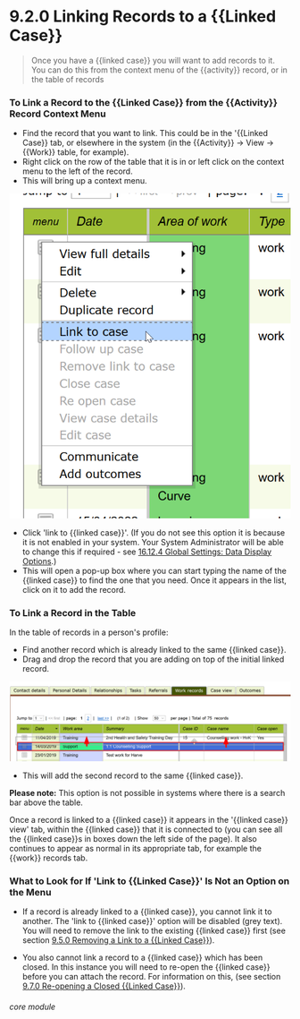 # 9.2.0 <i class="fas fa-link"></i>  Linking Records to a {{Linked Case}}

> Once you have a {{linked case}} you will want to add records to it. You can do this from the context menu of the {{activity}} record, or in the table of records



### To Link a Record to the {{Linked Case}} from the {{Activity}} Record Context Menu

- Find the record that you want to link. This could be in the '{{Linked Case}} tab, or elsewhere in the system (in the {{Activity}} -> View -> {{Work}} table, for example). 
- Right click on the row of the table that it is in or left click on the context menu to the left of the record. 
- This will bring up a context menu. 

![The {{Work}} Record Context Menu](9.2.0a.png)


- Click 'link to {{linked case}}'. (If you do not see this option it is because it is not enabled in your system. Your System Administrator will be able to change this if required - see [16.12.4 Global Settings: Data Display Options](/help/index/p/16.12.4).) 
- This will open a pop-up box where you can start typing the name of the {{linked case}} to find the one that you need. Once it appears in the list, click on it to add the record.

### To Link a Record in the Table

In the table of records in a person's profile:
- Find another record which is already linked to the same {{linked case}}. 
- Drag and drop the record that you are adding on top of the initial linked record.

![Drag and Drop to Add to a Case](9.2.0b.png)

- This will add the second record to the same {{linked case}}. 

**Please note:** This option is not possible in systems where there is a search bar above the table. 


Once a record is linked to a {{linked case}} it appears in the '{{linked case}} view' tab, within the {{linked case}} that it is connected to (you can see all the {{linked case}}s in boxes down the left side of the page). It also continues to appear as normal in its appropriate tab, for example the {{work}} records tab. 


### What to Look for If 'Link to {{Linked Case}}' Is Not an Option on the Menu

- If a record is already linked to a {{linked case}}, you cannot link it to another. The 'link to {{linked case}}' option will be disabled (grey text). You will need to remove the link to the existing {{linked case}} first (see section [9.5.0 Removing a Link to a {{Linked Case}}](/help/index//p/9.5.0)).

- You also cannot link a record to a {{linked case}} which has been closed. In this instance you will need to re-open the {{linked case}} before you can attach the record. For information on this, (see section [9.7.0 Re-opening a Closed {{Linked Case}}](/help/index//p/9.7.0)).


###### core module


